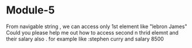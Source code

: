 # Module-5
From navigable string , we can access only 1st element like "lebron James" Could you please help me out how to access second n thrid elemnt and their salary also . for example  like :stephen curry and salary 8500
